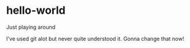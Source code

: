 # hello-world
Just playing around

I've used git alot but never quite understood it.  Gonna change that now!
